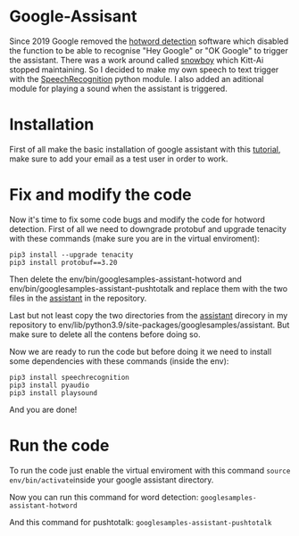 # Google-Assisant

Since 2019 Google removed the [hotword detection](https://github.com/googlesamples/assistant-sdk-python/issues/411)
software which disabled the function to be able to recognise "Hey Google"
or "OK Google" to trigger the assistant. There was a work around 
called [snowboy](https://github.com/Kitt-AI/snowboy) which Kitt-Ai stopped maintaining.
So I decided to make my own speech to text trigger with the [SpeechRecognition](https://pypi.org/project/SpeechRecognition/) python module. I also added an aditional module for playing a sound when the assistant is triggered.

# Installation 

First of all make the basic installation of google assistant with this [tutorial](https://developers.google.com/assistant/sdk/guides/service/python), make sure to add your email as a test user in order to work.

# Fix and modify the code

Now it's time to fix some code bugs and modify the code for hotword detection. First of all
we need to downgrade protobuf and upgrade tenacity with these commands (make sure you are in the virtual enviroment):

```
pip3 install --upgrade tenacity
pip3 install protobuf==3.20
```
Then delete the env/bin/googlesamples-assistant-hotword and env/bin/googlesamples-assistant-pushtotalk and replace them with the two files in the [assistant](https://github.com/raspberrypi5621/google-assistant/tree/main/assistant) in the repository.

Last but not least copy the two directories from the [assistant](https://github.com/raspberrypi5621/google-assistant/tree/main/assistant) direcory in my repository to env/lib/python3.9/site-packages/googlesamples/assistant. But make sure to delete all the contens before doing so.

Now we are ready to run the code but before doing it we need to install some dependencies with these commands (inside the env):

```
pip3 install speechrecognition
pip3 install pyaudio
pip3 install playsound
```

And you are done!

# Run the code

To run the code just enable the virtual enviroment with this command `source env/bin/activate`inside your google assistant directory.

Now you can run this command for word detection:
`googlesamples-assistant-hotword` 

And this command for pushtotalk:
`googlesamples-assistant-pushtotalk`


